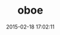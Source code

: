 ---
layout: post
title:  "oboe"
repo:   "appneta/oboe-ruby"
date:   2015-02-18 17:02:11
gemurl: http://www.appneta.com/products/traceview/
---